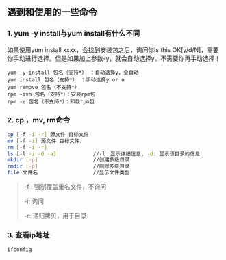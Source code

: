## 遇到和使用的一些命令

### 1. yum -y install与yum install有什么不同

如果使用yum install xxxx，会找到安装包之后，询问你Is this OK[y/d/N]，需要你手动进行选择。但是如果加上参数-y，就会自动选择y，不需要你再手动选择！

``` 
yum -y install 包名（支持*） ：自动选择y，全自动
yum install 包名（支持*） ：手动选择y or n
yum remove 包名（不支持*）
rpm -ivh 包名（支持*）：安装rpm包
rpm -e 包名（不支持*）：卸载rpm包
```

### 2. cp ，mv, rm命令

```bash
cp [-f -i -r] 源文件 目标文件
mv [-f -i] 源文件 目标文件、
rm [-f -i -r]
ls [-l -i -d -a]			//-l：显示详细信息, -d: 显示该目录的信息
mkdir [-p]					//创建多级目录
rmdir [-p]					//删除多级目录
file 文件名				  //显示文件类型
```

> -f : 强制覆盖重名文件，不询问
>
> -i: 询问
>
> -r: 递归拷贝，用于目录
>
> 
>
> 



### 3. 查看ip地址

```
ifconfig
```

